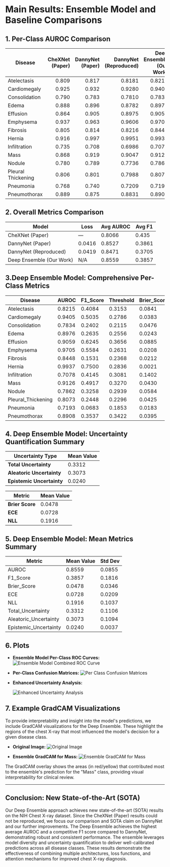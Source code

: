 # Main Results: Ensemble Model and Baseline Comparisons

## 1. Per-Class AUROC Comparison

| Disease             | CheXNet (Paper) | DannyNet (Paper) | DannyNet (Reproduced) | Deep Ensemble (Our Work) |
|---------------------|----------------:|-----------------:|----------------------:|----------------------:|
| Atelectasis         | 0.809           | 0.817            | 0.8181                | 0.8215                |
| Cardiomegaly        | 0.925           | 0.932            | 0.9280                | 0.9405                |
| Consolidation       | 0.790           | 0.783            | 0.7810                | 0.7834                |
| Edema               | 0.888           | 0.896            | 0.8782                | 0.8976                |
| Effusion            | 0.864           | 0.905            | 0.8975                | 0.9059                |
| Emphysema           | 0.937           | 0.963            | 0.9606                | 0.9705                |
| Fibrosis            | 0.805           | 0.814            | 0.8216                | 0.8448                |
| Hernia              | 0.916           | 0.997            | 0.9951                | 0.9937                |
| Infiltration        | 0.735           | 0.708            | 0.6986                | 0.7078                |
| Mass                | 0.868           | 0.919            | 0.9047                | 0.9126                |
| Nodule              | 0.780           | 0.789            | 0.7736                | 0.7862                |
| Pleural Thickening  | 0.806           | 0.801            | 0.7988                | 0.8073                |
| Pneumonia           | 0.768           | 0.740            | 0.7209                | 0.7193                |
| Pneumothorax        | 0.889           | 0.875            | 0.8831                | 0.8908                |

## 2. Overall Metrics Comparison

| Model                | Loss   | Avg AUROC | Avg F1  |
|----------------------|--------|-----------|---------|
| CheXNet (Paper)      |  —     | 0.8066    |    0.435     |
| DannyNet (Paper)     |   0.0416     | 0.8527    | 0.3861  |
| DannyNet (Reproduced)| 0.0419 | 0.8471    | 0.3705  |
| Deep Ensemble (Our Work)       | N/A    | 0.8559    | 0.3857  |

## 3.Deep Ensemble Model: Comprehensive Per-Class Metrics

| Disease             | AUROC  | F1_Score | Threshold | Brier_Score | ECE    | NLL    | TU_Mean | AU_Mean | EU_Mean |
|---------------------|--------|----------|-----------|-------------|--------|--------|---------|---------|---------|
| Atelectasis         | 0.8215 | 0.4084   | 0.3153    | 0.0841      | 0.0953 | 0.3037 | 0.4512  | 0.4267  | 0.0245  |
| Cardiomegaly        | 0.9405 | 0.5035   | 0.2786    | 0.0383      | 0.0508 | 0.1527 | 0.2716  | 0.2467  | 0.0249  |
| Consolidation       | 0.7834 | 0.2402   | 0.2115    | 0.0476      | 0.0868 | 0.2053 | 0.3664  | 0.3418  | 0.0246  |
| Edema               | 0.8976 | 0.2635   | 0.2556    | 0.0243      | 0.0570 | 0.1165 | 0.2448  | 0.2235  | 0.0213  |
| Effusion            | 0.9059 | 0.6245   | 0.3656    | 0.0885      | 0.0922 | 0.3062 | 0.4444  | 0.4209  | 0.0235  |
| Emphysema           | 0.9705 | 0.5584   | 0.2631    | 0.0208      | 0.0567 | 0.1057 | 0.2404  | 0.2165  | 0.0239  |
| Fibrosis            | 0.8448 | 0.1531   | 0.2368    | 0.0212      | 0.0679 | 0.1172 | 0.2687  | 0.2432  | 0.0255  |
| Hernia              | 0.9937 | 0.7500   | 0.2836    | 0.0021      | 0.0195 | 0.0241 | 0.0937  | 0.0805  | 0.0133  |
| Infiltration        | 0.7078 | 0.4145   | 0.3081    | 0.1402      | 0.1006 | 0.4524 | 0.5660  | 0.5467  | 0.0193  |
| Mass                | 0.9126 | 0.4917   | 0.3270    | 0.0430      | 0.0873 | 0.1877 | 0.3570  | 0.3287  | 0.0283  |
| Nodule              | 0.7862 | 0.3258   | 0.2939    | 0.0584      | 0.0865 | 0.2391 | 0.3974  | 0.3698  | 0.0276  |
| Pleural_Thickening  | 0.8073 | 0.2448   | 0.2296    | 0.0425      | 0.0736 | 0.1861 | 0.3357  | 0.3089  | 0.0268  |
| Pneumonia           | 0.7193 | 0.0683   | 0.1853    | 0.0183      | 0.0710 | 0.1150 | 0.2784  | 0.2524  | 0.0260  |
| Pneumothorax        | 0.8908 | 0.3537   | 0.3422    | 0.0395      | 0.0747 | 0.1704 | 0.3217  | 0.2957  | 0.0260  |


## 4. Deep Ensemble Model: Uncertainty Quantification Summary

| Uncertainty Type        | Mean Value |
|------------------------|------------|
| **Total Uncertainty**  | 0.3312     |
| **Aleatoric Uncertainty** | 0.3073  |
| **Epistemic Uncertainty** | 0.0240  |

| Metric                | Mean Value |
|-----------------------|------------|
| **Brier Score**       | 0.0478     |
| **ECE**               | 0.0728     |
| **NLL**               | 0.1916     |

## 5. Deep Ensemble Model: Mean Metrics Summary

| Metric                | Mean Value | Std Dev |
|-----------------------|------------|---------|
| AUROC                 | 0.8559     | 0.0855  |
| F1_Score              | 0.3857     | 0.1816  |
| Brier_Score           | 0.0478     | 0.0346  |
| ECE                   | 0.0728     | 0.0209  |
| NLL                   | 0.1916     | 0.1037  |
| Total_Uncertainty     | 0.3312     | 0.1106  |
| Aleatoric_Uncertainty | 0.3073     | 0.1094  |
| Epistemic_Uncertainty | 0.0240     | 0.0037  |

## 6. Plots

- **Ensemble Model Per-Class ROC Curves:**
  ![Ensemble Model Combined ROC Curve](images/Ensemble%20Model%20Combined%20ROC%20Curve.png)

- **Per-Class Confusion Matrices:**
  ![Per Class Confusion Matrices](images/Per%20Class%20Confusion%20Matrices.png)

- **Enhanced Uncertainty Analysis:**

  ![Enhanced Uncertainty Analysis](images/Enhanced%20Uncertainity%20Analysis.png)

## 7. Example GradCAM Visualizations

To provide interpretability and insight into the model's predictions, we include GradCAM visualizations for the Deep Ensemble. These highlight the regions of the chest X-ray that most influenced the model's decision for a given disease class.

- **Original Image:**
  ![Original Image](images/Gradcam/original_image.png)

- **Ensemble GradCAM for Mass:**
  ![Ensemble GradCAM for Mass](images/Gradcam/gradcam_image.png)

The GradCAM overlay shows the areas (in red/yellow) that contributed most to the ensemble's prediction for the "Mass" class, providing visual interpretability for clinical review.

---

## Conclusion: New State-of-the-Art (SOTA)

Our Deep Ensemble approach achieves new state-of-the-art (SOTA) results on the NIH Chest X-ray dataset. Since the CheXNet (Paper) results could not be reproduced, we focus our comparison and SOTA claim on DannyNet and our further improvements. The Deep Ensemble achieves the highest average AUROC and a competitive F1 score compared to DannyNet, demonstrating robust and consistent performance. The ensemble leverages model diversity and uncertainty quantification to deliver well-calibrated predictions across all disease classes. These results demonstrate the effectiveness of combining multiple architectures, loss functions, and attention mechanisms for improved chest X-ray diagnosis.
